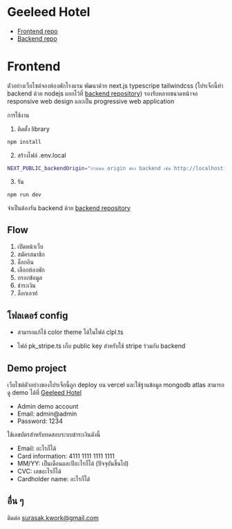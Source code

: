 # Geeleed Hotel

- [Frontend repo](https://github.com/Geeleed/geeleed-hotel)
- [Backend repo](https://github.com/Geeleed/geeleed-hotel-backend)

# Frontend

ตัวอย่างเว็บไซต์จองห้องพักโรงแรม พัฒนาด้วย next.js typescripe tailwindcss (โปรเจ็กนี้ทำ backend ด้วย nodejs แยกไว้ที่ [backend repository](https://github.com/Geeleed/geeleed-hotel-backend)) รองรับหลายขนาดหน้าจอ responsive web design และเป็น progressive web application

การใช้งาน

1. ติดตั้ง library

```bash
npm install
```

2. สร้างไฟล์ .env.local

```bash
NEXT_PUBLIC_backendOrigin="กำหนด origin ของ backend เช่น http://localhost:8000"
```

3. รัน

```bash
npm run dev
```

จำเป็นต้องรัน backend ด้วย [backend repository](https://github.com/Geeleed/geeleed-hotel-backend)

## Flow

1. เปิดหน้าเว็บ
2. สมัครสมาชิก
3. ล็อกอิน
4. เลือกห้องพัก
5. กรอกข้อมูล
6. ชำระเงิน
7. ล็อกเอาท์

## โฟลเดอร์ config

- สามารถแก้ไช้ color theme ได้ในไฟล์ clpl.ts

- ไฟล์ pk_stripe.ts เก็บ public key สำหรับใช้ stripe ร่วมกับ backend

## Demo project

เว็บไซต์ตัวอย่างของโปรเจ็กนี้ถูก deploy บน vercel และใช้ฐานข้อมูล mongodb atlas สามารถดู demo ได้ที่ [Geeleed Hotel](https://geeleed-hotel.vercel.app/)

- Admin demo account
- Email: admin@admin
- Password: 1234

ใช้เลขบัตรสำหรับทดสอบระบบชำระเงินดังนี้

- Email: อะไรก็ได้
- Card information: 4111 1111 1111 1111
- MM/YY: เป็นเดือนและปีอะไรก็ได้ (ปัจจุบันขึ้นไป)
- CVC: เลขอะไรก็ได้
- Cardholder name: อะไรก็ได้

## อื่น ๆ

ติดต่อ surasak.kwork@gmail.com
